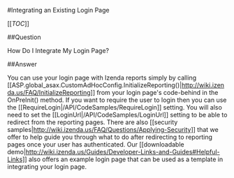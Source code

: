 #Integrating an Existing Login Page

[[_TOC_]]

##Question

How Do I Integrate My Login Page?

##Answer

You can use your login page with Izenda reports simply by calling [[ASP.global_asax.CustomAdHocConfig.InitializeReporting()|http://wiki.izenda.us/FAQ/InitializeReporting]] from your login page's code-behind in the OnPreInit() method. If you want to require the user to login then you can use the [[RequireLogin|/API/CodeSamples/RequireLogin]] setting. You will also need to set the [[LoginUrl|/API/CodeSamples/LoginUrl]] setting to be able to redirect from the reporting pages. There are also [[security samples|http://wiki.izenda.us/FAQ/Questions/Applying-Security]] that we offer to help guide you through what to do after redirecting to reporting pages once your user has authenticated. Our [[downloadable demo|http://wiki.izenda.us/Guides/Developer-Links-and-Guides#Helpful-Links]] also offers an example login page that can be used as a template in integrating your login page.